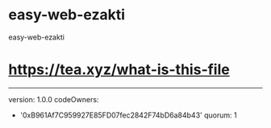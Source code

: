 # easy-web-ezakti
easy-web-ezakti
# https://tea.xyz/what-is-this-file
---
version: 1.0.0
codeOwners:
  - '0xB961Af7C959927E85FD07fec2842F74bD6a84b43'
quorum: 1
